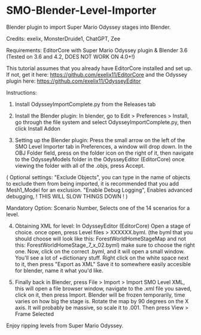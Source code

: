 # SMO-Blender-Level-Importer
Blender plugin to import Super Mario Odyssey stages into Blender.

Credits: exelix, MonsterDruide1, ChatGPT, Zee

Requirements:
EditorCore with Super Mario Odyssey plugin & Blender 3.6 (Tested on 3.6 and 4.2, DOES NOT WORK ON 4.0+!)

This tutorial assumes that you already have EditorCore installed and set up. If not, get it here: 
https://github.com/exelix11/EditorCore
and the Odyssey plugin here:
https://github.com/exelix11/OdysseyEditor

Instructions:

1. Install OdysseyImportComplete.py from the Releases tab

2. Install the Blender plugin: In blender, go to Edit > Preferences > Install, go through the file system and select OdysseyImportComplete.py, then click Install Addon

3. Setting up the Blender plugin: Press the small arrow on the left of the SMO Level Importer tab in Preferences, a window will drop down. In the OBJ Folder field,
press on the folder icon on the right of it, then navigate to the OdysseyModels folder in the OdysseyEditor (EditorCore) once viewing the folder with all of the .objs,
press Accept.

( Optional settings: "Exclude Objects", you can type in the name of objects to exclude them from  being imported, it is recommended that you add Mesh1_Model for an exclusion. 
"Enable Debug Logging", Enables advanced debugging, ! THIS WILL SLOW THINGS DOWN ! )

Mandatory Option: Scenario Number, Selects one of the 14 scenarios for a level.

4. Obtaining XML for level: In OdysseyEditor (EditorCore) Open a stage of choice. once open, press Level files > XXXXXX.byml. (the byml that you should choose will
look like this: ForestWorldHomeStageMap and not this: ForestWorldHomeStage_7_x_02.byml) make sure to choose the right one.
Now, click on the correct .byml, and it will open a small window. You'll see a lot of +dictionary stuff. Right click on the white space next to it, then press "Export as XML"
Save it to somewhere easily accesible for blender, name it what you'd like.

5. Finally back in Blender, press File > Import > Import SMO Level XML, this will open a file browser window, navigate to the .xml file you saved, click on it, then press
Import. Blender will be frozen temporarily, time varies on how big the stage is. Rotate the map by 90 degrees on the X axis. It will probably be massive, so scale it to .001.
Then press View > Frame Selected

Enjoy ripping levels from Super Mario Odyssey.
